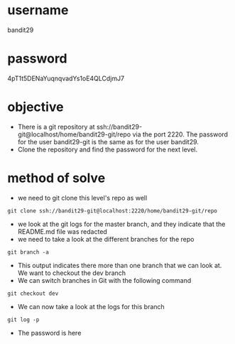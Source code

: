 # username
bandit29
# password
4pT1t5DENaYuqnqvadYs1oE4QLCdjmJ7
# objective
* There is a git repository at ssh://bandit29-git@localhost/home/bandit29-git/repo via the port 2220. The password for the user bandit29-git is the same as for the user bandit29.
* Clone the repository and find the password for the next level.
# method of solve
* we need to git clone this level's repo as well
```
git clone ssh://bandit29-git@localhost:2220/home/bandit29-git/repo
```
* we look at the git logs for the master branch, and they indicate that the README.md file was redacted
* we need to take a look at the different branches for the repo
```
git branch -a
```
* This output indicates there more than one branch that we can look at. We want to checkout the dev branch
* We can switch branches in Git with the following command
```
git checkout dev
```
* We can now take a look at the logs for this branch
```
git log -p
```
* The password is here
